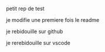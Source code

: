 petit rep de test

je modifie une premiere fois le readme

je rebidouille sur github

je rerebidouille sur vscode
